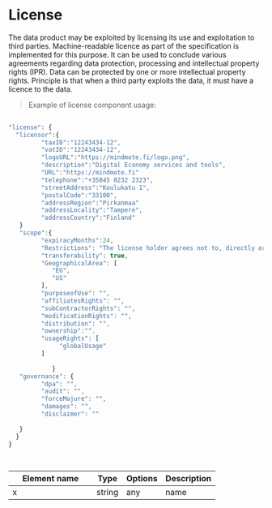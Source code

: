 # License

The data product may be exploited by licensing its use and exploitation to third parties. Machine-readable licence as part of the specification is implemented for this purpose. It can be used to conclude various agreements regarding data protection, processing and intellectual property rights (IPR). Data can be protected by one or more intellectual property rights. Principle is that when a third party exploits the data, it must have a licence to the data. 

> Example of license component usage:

```javascript
  
"license": {
  "licensor":{
         "taxID":"12243434-12",
         "vatID":"12243434-12",
         "logoURL":"https://mindmote.fi/logo.png",
         "description":"Digital Economy services and tools",
         "URL":"https://mindmote.fi"
         "telephone":"+35845 0232 2323",
         "streetAddress":"Koulukatu 1",
         "postalCode":"33100",
         "addressRegion":"Pirkanmaa"
         "addressLocality":"Tampere",
         "addressCountry":"Finland"
   }
   "scope":{
         "expiracyMonths":24,
         "Restrictions": "The license holder agrees not to, directly or indirectly, participate in the unauthorized use, disclosure or conversion of any confidential information.",
         "transferability": true,
         "GeographicalArea": [ 
            "EU",
            "US"
         ],
         "purposeofUse": "",
         "affiliatesRights": "",
         "subContractorRights": "",
         "modificationRights": "",
         "distribution": "",
         "ownership":"".
         "usageRights": [
              "globalUsage"
         ]
                
            }
   "governance": {
         "dpa": "",
         "audit": "",
         "forceMajure": "",
         "damages": "",
         "disclaimer": ""
     
   }
  }
}

  
```
| <div style="width:150px">Element name</div>   | Type  | Options  | Description  |
|---|---|---|---|
| x | string | any | name |
